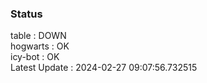 ### Status


table : DOWN  
hogwarts : OK  
icy-bot : OK  
Latest Update : 2024-02-27 09:07:56.732515
